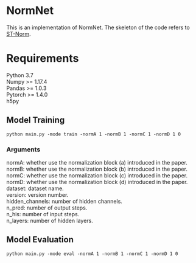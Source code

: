 # NormNet
This is an implementation of NormNet. The skeleton of the code refers to [ST-Norm](https://github.com/JLDeng/ST-Norm).

# Requirements
Python 3.7  
Numpy >= 1.17.4  
Pandas >= 1.0.3  
Pytorch >= 1.4.0  
h5py

 
## Model Training
```
python main.py -mode train -normA 1 -normB 1 -normC 1 -normD 1 0
```
### Arguments 
normA: whether use the normalization block (a) introduced in the paper.  
normB: whether use the normalization block (b) introduced in the paper.  
normC: whether use the normalization block (c) introduced in the paper.   
normD: whether use the normalization block (d) introduced in the paper.   
dataset: dataset name.  
version: version number.  
hidden_channels: number of hidden channels.  
n_pred: number of output steps.  
n_his: number of input steps.  
n_layers: number of hidden layers.

## Model Evaluation
```
python main.py -mode eval -normA 1 -normB 1 -normC 1 -normD 1 0
```
